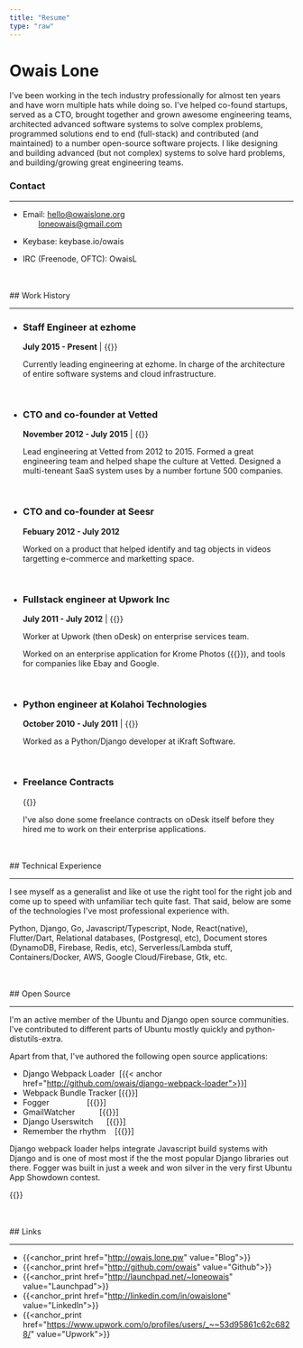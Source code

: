 ```yaml
---
title: "Resume"
type: "raw"
---
```

# Owais Lone

I've been working in the tech industry professionally for almost ten years and have worn multiple hats while doing so. I've helped co-found startups, served as a CTO, brought together and grown awesome engineering teams, architected advanced software systems to solve complex problems, programmed solutions end to end (full-stack) and contributed (and maintained) to a number open-source software projects. I like designing and building advanced (but not complex) systems to solve hard problems, and building/growing great engineering teams.

### Contact

<hr/>

* Email: hello@owaislone.org  
&nbsp;&nbsp;&nbsp;&nbsp;&nbsp;&nbsp;&nbsp;loneowais@gmail.com

* Keybase:  keybase.io/owais

* IRC (Freenode, OFTC): OwaisL


<br/>
<br/>
## Work History

<hr/>

* ### Staff Engineer at ezhome

    **July 2015 - Present** | {{<anchor href="https://www.ezhome.com">}}


    Currently leading engineering at ezhome. In charge of the architecture of entire software systems and cloud infrastructure.

<br/>

* ### CTO and co-founder at Vetted

    **November 2012 - July 2015**  | {{<anchor href="https://www.thevetted.com">}}

    Lead engineering at Vetted from 2012 to 2015. Formed a great engineering team and helped shape the culture at Vetted. Designed a multi-teneant SaaS system uses by a number fortune 500 companies.


<br/>


* ### CTO and co-founder at Seesr

    **Febuary 2012 - July 2012** 

    Worked on a product that helped identify and tag objects in videos targetting e-commerce and marketting space.

<br/>

* ### Fullstack engineer at Upwork Inc 

    **July 2011 - July 2012** | {{<anchor href="https://www.upwork.com/enterprise">}}

    Worker at Upwork (then oDesk) on enterprise services team.

    Worked on an enterprise application for Krome Photos ({{<anchor href="http://kromephotos.com">}}), and tools for companies like Ebay and Google.

<br/>

* ### Python engineer at Kolahoi Technologies 
    **October 2010 - July 2011** | {{<anchor href="http://kolahoi.com">}}</a>

    Worked as a Python/Django developer at iKraft Software.

<br/>

* ### Freelance Contracts 
    
    {{<anchor href="https://www.odesk.com/users/Owais-Lone_~~53d95861c62c6828">}}

    I've also done some freelance contracts on oDesk itself before they hired me to work on their enterprise applications.

<br/>
<br/>
## Technical Experience

<hr/>

I see myself as a generalist and like ot use the right tool for the right job and come up to speed with unfamiliar tech quite fast. That said, below are some of the technologies I've most professional experience with.

Python, Django, Go, Javascript/Typescript, Node, React(native), Flutter/Dart, Relational databases, (Postgresql, etc), Document stores (DynamoDB, Firebase, Redis, etc), Serverless/Lambda stuff, Containers/Docker, AWS, Google Cloud/Firebase, Gtk, etc.

<br/>
<br/>
## Open Source

<hr/>

I'm an active member of the Ubuntu and Django open source communities. I've contributed to different parts of Ubuntu mostly quickly and python-distutils-extra.

Apart from that, I've authored the following open source applications:


* Django Webpack Loader     &nbsp;[{{< anchor href="http://github.com/owais/django-webpack-loader">}}]
* Webpack Bundle Tracker    [{{<anchor href="http://github.com/owais/webpack-bundle-tracker">}}]
* Fogger                     &nbsp;&nbsp; &nbsp; &nbsp; &nbsp; &nbsp; &nbsp; &nbsp; &nbsp;[{{<anchor href="http://launchpad.net/fogger">}}]
* GmailWatcher              &nbsp;&nbsp;&nbsp;&nbsp;&nbsp;&nbsp;&nbsp;&nbsp;&nbsp;&nbsp;[{{<anchor href="http://launchpad.net/gmailwatcher">}}]
* Django Userswitch         &nbsp;&nbsp;&nbsp;&nbsp;&nbsp;[{{<anchor href="https://github.com/owais/django-userswitch">}}]
* Remember the rhythm       &nbsp;&nbsp;&nbsp;[{{<anchor href="https://github.com/owais/remember-the-rhythm">}}]


Django webpack loader helps integrate Javascript build systems with Django and is one of most most if the the most popular Django libraries out there. Fogger was built in just a week and won silver in the very first Ubuntu App Showdown contest.

{{<anchor href="https://www.omgubuntu.co.uk/2012/07/fogger-can-turn-facebook-into-an-integrated-desktop-app-on-ubuntu">}}

<br/>
<br/>
## Links

<hr/>

* {{<anchor_print href="http://owais.lone.pw" value="Blog">}}
* {{<anchor_print href="http://github.com/owais" value="Github">}}
* {{<anchor_print href="http://launchpad.net/~loneowais" value="Launchpad">}}
* {{<anchor_print href="http://linkedin.com/in/owaislone" value="LinkedIn">}}
* {{<anchor_print href="https://www.upwork.com/o/profiles/users/_~~53d95861c62c6828/" value="Upwork">}}

<br/>
